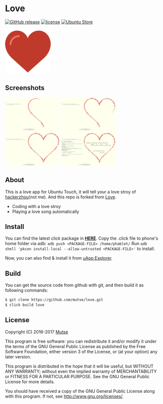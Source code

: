 # Love

[![GitHub release](https://img.shields.io/github/release/mutse/love.svg)](https://github.com/mutse/love/releases/latest)
[![license](https://img.shields.io/github/license/mutse/love.svg)](https://github.com/mutse/love/blob/master/LICENSE)
[![Ubuntu Store](https://img.shields.io/badge/UbuntuStore-love-E95420.svg)](https://uappexplorer.com/app/love.mutse)

<img src="love.png" width="150" />

## Screenshots
<img src="screenshots/love00.png" width="180" />
<img src="screenshots/love01.png" width="180" />
<img src="screenshots/love02.png" width="180" />
<img src="screenshots/love03.png" width="180" />

## About
This is a love app for Ubuntu Touch, it will tell your a love stroy of
[hackerzhou](https://github.com/hackerzhou)(not me). And this repo is forked from [Love](https://github.com/hackerzhou/Love).

+ Coding with a love stroy
+ Playing a love song automatically

## Install
You can find the latest click package in [**HERE**](https://github.com/mutse/love/releases).
Copy the .click file to phone's home folder via adb: `adb push <PACKAGE-FILE> /home/phablet/`
Run `adb shell 'pkcon install-local --allow-untrusted <PACKAGE-FILE>'` to install.

Now, you can also find & install it from [uApp Explorer](https://uappexplorer.com/app/love.mutse).

## Build
You can get the source code from github with git, and then build it as following commands:

```bash
$ git clone https://github.com/mutse/love.git
$ click build love
```

## License

Copyright (C) 2016-2017  [Mutse](https://mutse.github.io)

This program is free software: you can redistribute it and/or modify
it under the terms of the GNU General Public License as published by
the Free Software Foundation, either version 3 of the License, or
(at your option) any later version.

This program is distributed in the hope that it will be useful,
but WITHOUT ANY WARRANTY; without even the implied warranty of
MERCHANTABILITY or FITNESS FOR A PARTICULAR PURPOSE.  See the
GNU General Public License for more details.

You should have received a copy of the GNU General Public License
along with this program.  If not, see <http://www.gnu.org/licenses/>.
